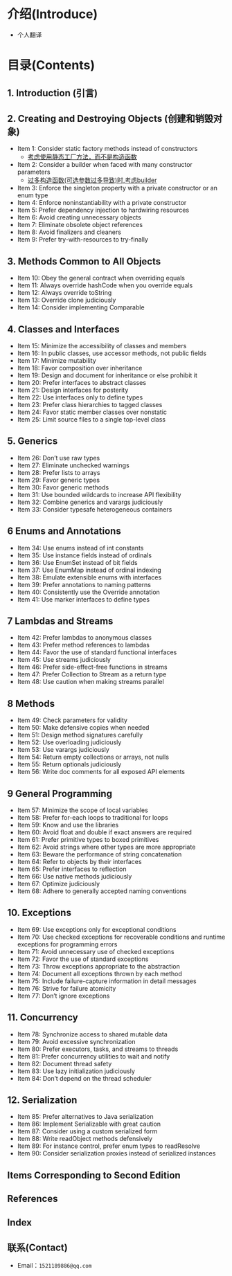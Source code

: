 # 介绍(Introduce)
- 个人翻译

# 目录(Contents)

## **1. Introduction (引言)**

## **2. Creating and Destroying Objects (创建和销毁对象)**
- Item 1: Consider static factory methods instead of constructors
    - [考虑使用静态工厂方法，而不是构造函数](2.creating-and-destroying-objects/1.static-factory-methods.md)
- Item 2: Consider a builder when faced with many constructor parameters
    - [过多构造函数(可选参数过多导致)时,考虑builder](2.creating-and-destroying-objects/2.builder.md)
- Item 3: Enforce the singleton property with a private constructor or an enum type
- Item 4: Enforce noninstantiability with a private constructor
- Item 5: Prefer dependency injection to hardwiring resources
- Item 6: Avoid creating unnecessary objects
- Item 7: Eliminate obsolete object references
- Item 8: Avoid finalizers and cleaners
- Item 9: Prefer try-with-resources to try-finally

## **3. Methods Common to All Objects**
- Item 10: Obey the general contract when overriding equals
- Item 11: Always override hashCode when you override equals
- Item 12: Always override toString  
- Item 13: Override clone judiciously
- Item 14: Consider implementing Comparable

## **4. Classes and Interfaces**
- Item 15: Minimize the accessibility of classes and members 
- Item 16: In public classes, use accessor methods, not public fields
- Item 17: Minimize mutability
- Item 18: Favor composition over inheritance
- Item 19: Design and document for inheritance or else prohibit it
- Item 20: Prefer interfaces to abstract classes
- Item 21: Design interfaces for posterity
- Item 22: Use interfaces only to define types
- Item 23: Prefer class hierarchies to tagged classes
- Item 24: Favor static member classes over nonstatic
- Item 25: Limit source files to a single top-level class

## **5. Generics**
- Item 26: Don’t use raw types
- Item 27: Eliminate unchecked warnings
- Item 28: Prefer lists to arrays
- Item 29: Favor generic types
- Item 30: Favor generic methods
- Item 31: Use bounded wildcards to increase API flexibility
- Item 32: Combine generics and varargs judiciously
- Item 33: Consider typesafe heterogeneous containers

## **6 Enums and Annotations**
- Item 34: Use enums instead of int constants
- Item 35: Use instance fields instead of ordinals
- Item 36: Use EnumSet instead of bit fields 
- Item 37: Use EnumMap instead of ordinal indexing
- Item 38: Emulate extensible enums with interfaces
- Item 39: Prefer annotations to naming patterns 
- Item 40: Consistently use the Override annotation
- Item 41: Use marker interfaces to define types

## **7 Lambdas and Streams**
- Item 42: Prefer lambdas to anonymous classes
- Item 43: Prefer method references to lambdas
- Item 44: Favor the use of standard functional interfaces
- Item 45: Use streams judiciously
- Item 46: Prefer side-effect-free functions in streams
- Item 47: Prefer Collection to Stream as a return type
- Item 48: Use caution when making streams parallel

## **8 Methods**
- Item 49: Check parameters for validity 
- Item 50: Make defensive copies when needed
- Item 51: Design method signatures carefully
- Item 52: Use overloading judiciously
- Item 53: Use varargs judiciously
- Item 54: Return empty collections or arrays, not nulls
- Item 55: Return optionals judiciously
- Item 56: Write doc comments for all exposed API elements

## **9 General Programming**
- Item 57: Minimize the scope of local variables
- Item 58: Prefer for-each loops to traditional for loops
- Item 59: Know and use the libraries
- Item 60: Avoid float and double if exact answers are required
- Item 61: Prefer primitive types to boxed primitives
- Item 62: Avoid strings where other types are more appropriate 
- Item 63: Beware the performance of string concatenation
- Item 64: Refer to objects by their interfaces
- Item 65: Prefer interfaces to reflection 
- Item 66: Use native methods judiciously
- Item 67: Optimize judiciously
- Item 68: Adhere to generally accepted naming conventions

## **10. Exceptions**
- Item 69: Use exceptions only for exceptional conditions
- Item 70: Use checked exceptions for recoverable conditions and runtime exceptions for programming errors 
- Item 71: Avoid unnecessary use of checked exceptions
- Item 72: Favor the use of standard exceptions
- Item 73: Throw exceptions appropriate to the abstraction
- Item 74: Document all exceptions thrown by each method
- Item 75: Include failure-capture information in detail messages
- Item 76: Strive for failure atomicity
- Item 77: Don’t ignore exceptions

## **11. Concurrency**
- Item 78: Synchronize access to shared mutable data
- Item 79: Avoid excessive synchronization
- Item 80: Prefer executors, tasks, and streams to threads
- Item 81: Prefer concurrency utilities to wait and notify
- Item 82: Document thread safety
- Item 83: Use lazy initialization judiciously
- Item 84: Don’t depend on the thread scheduler

## **12. Serialization**
- Item 85: Prefer alternatives to Java serialization 
- Item 86: Implement Serializable with great caution 
- Item 87: Consider using a custom serialized form 
- Item 88: Write readObject methods defensively 
- Item 89: For instance control, prefer enum types to readResolve
- Item 90: Consider serialization proxies instead of serialized instances
## Items Corresponding to Second Edition
## References
## Index


## 联系(Contact)

- Email：`1521189886@qq.com`

